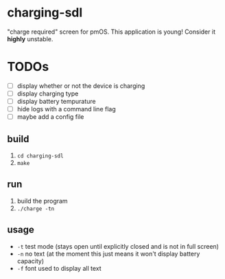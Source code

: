 # charging-sdl
"charge required" screen for pmOS.
This application is young! Consider it __highly__ unstable.

# TODOs
- [ ] display whether or not the device is charging
- [ ] display charging type
- [ ] display battery tempurature
- [ ] hide logs with a command line flag
- [ ] maybe add a config file

## build
1. `cd charging-sdl`
2. `make`

## run
1. build the program
2. `./charge -tn`

## usage
- `-t` test mode (stays open until explicitly closed and is not in full screen)
- `-n` no text (at the moment this just means it won't display battery capacity)
- `-f` font used to display all text
